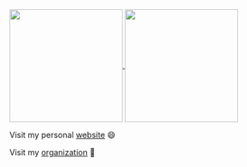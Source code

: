 <a href="https://github.com/anuraghazra/convoychat">
  <img align="center" src="https://github-readme-stats.vercel.app/api?username=s41m0n&theme=github_dark" height="200"/>
</a>
<a href="https://github.com/anuraghazra/github-readme-stats">
  <img align="center" src="https://github-readme-stats.vercel.app/api/top-langs/?username=s41m0n&theme=github_dark" height="200"/>
</a>

Visit my personal [website](https://s41m0n.github.io) 😄

Visit my [organization](https://github.com/dechainers) 💽
<!--
**s41m0n/s41m0n** is a ✨ _special_ ✨ repository because its `README.md` (this file) appears on your GitHub profile.

Here are some ideas to get you started:

- 🔭 I’m currently working on ...
- 🌱 I’m currently learning ...
- 👯 I’m looking to collaborate on ...
- 🤔 I’m looking for help with ...
- 💬 Ask me about ...
- 📫 How to reach me: ...
- 😄 Pronouns: ...
- ⚡ Fun fact: ...
-->
